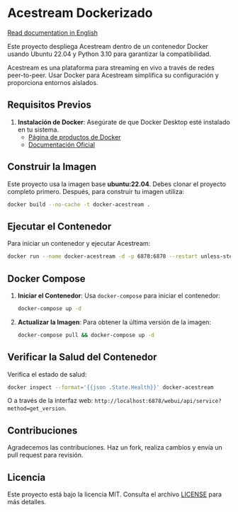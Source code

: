 # Acestream Dockerizado

[Read documentation in English](README.md)

Este proyecto despliega Acestream dentro de un contenedor Docker usando Ubuntu 22.04 y Python 3.10 para garantizar la
compatibilidad.

Acestream es una plataforma para streaming en vivo a través de redes peer-to-peer. Usar Docker para Acestream simplifica
su configuración y proporciona entornos aislados.

## Requisitos Previos

1. **Instalación de Docker**: Asegúrate de que Docker Desktop esté instalado en tu sistema.
   - [Página de productos de Docker](https://www.docker.com/products/docker-desktop)
   - [Documentación Oficial](https://docs.docker.com/get-docker/)

## Construir la Imagen

Este proyecto usa la imagen base **ubuntu:22.04**. Debes clonar el proyecto completo primero.
Después, para construir tu imagen utiliza:

```bash
docker build --no-cache -t docker-acestream .
```

## Ejecutar el Contenedor

Para iniciar un contenedor y ejecutar Acestream:

```bash
docker run --name docker-acestream -d -p 6878:6878 --restart unless-stopped docker-acestream
```

## Docker Compose

1. **Iniciar el Contenedor**: Usa `docker-compose` para iniciar el contenedor:

   ```bash
   docker-compose up -d
   ```

2. **Actualizar la Imagen**: Para obtener la última versión de la imagen:

   ```bash
   docker-compose pull && docker-compose up -d
   ```

## Verificar la Salud del Contenedor

Verifica el estado de salud:

```bash
docker inspect --format='{{json .State.Health}}' docker-acestream
```

O a través de la interfaz web: `http://localhost:6878/webui/api/service?method=get_version`.

## Contribuciones

Agradecemos las contribuciones. Haz un fork, realiza cambios y envía un pull request para revisión.

## Licencia

Este proyecto está bajo la licencia MIT. Consulta el archivo [LICENSE](LICENSE) para más detalles.
